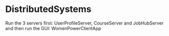 # DistributedSystems

Run the 3 servers first:
UserProfileServer, CourseServer and JobHubServer and then run the GUI: WomenPowerClientApp
